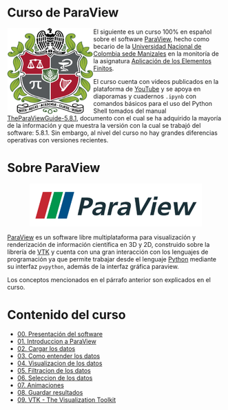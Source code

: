 # Curso de ParaView

<p align="center">
 <img align="left" width="200" height="200" src="figs/Universidad_nacional_de_colombia_escudo.svg">
</p>

El siguiente es un curso 100% en español sobre el software [ParaView](https://www.paraview.org/), hecho como becario de la [Universidad Nacional de Colombia sede Manizales](https://www.manizales.unal.edu.co/) en la monitoría de la asignatura [Aplicación de los Elementos Finitos](https://github.com/diegoandresalvarez/elementosfinitos). 

El curso cuenta con videos publicados en la plataforma de [YouTube]() y se apoya en diaporamas y cuadernos ```.ipynb``` con comandos básicos para el uso del Python Shell tomados del manual [TheParaViewGuide-5.8.1](https://www.paraview.org/paraview-guide/), documento con el cual se ha adquirido la mayoría de la información y que muestra la versión con la cual se trabajó del software: 5.8.1. Sin embargo, al nivel del curso no hay grandes diferencias operativas con versiones recientes.

# Sobre ParaView

<p align="center">
 <img width="400" height="100" src="figs/ParaView_logo.png">
</p>

[ParaView](https://www.paraview.org/) es un software libre multiplataforma para visualización y renderización de información científica en 3D y 2D, construido sobre la librería de [VTK](https://vtk.org/about/) y cuenta con una gran interacción con los lenguajes de programación ya que permite trabajar desde el lenguaje [Python](https://www.python.org/) mediante su interfaz ```pvpython```, además de la interfaz gráfica paraview.

Los conceptos mencionados en el párrafo anterior son explicados en el curso.

# Contenido del curso

* [00. Presentación del software](00_Presentacion_del_software)
* [01. Introduccion a ParaView](01_Introduccion_a_ParaView)
* [02. Cargar los datos](02_Cargar_los_datos)
* [03. Como entender los datos](03_Como_entender_los_datos)
* [04. Visualizacion de los datos](04_Visualizacion_de_los_datos)
* [05. Filtracion de los datos](05_Filtacion_de_los_datos)
* [06. Seleccion de los datos](06_Seleccion_de_los_datos)
* [07. Animaciones](07_Animaciones)
* [08. Guardar resultados](08_Guardar_resultados)
* [09. VTK - The Visualization Toolkit](09_VTK)